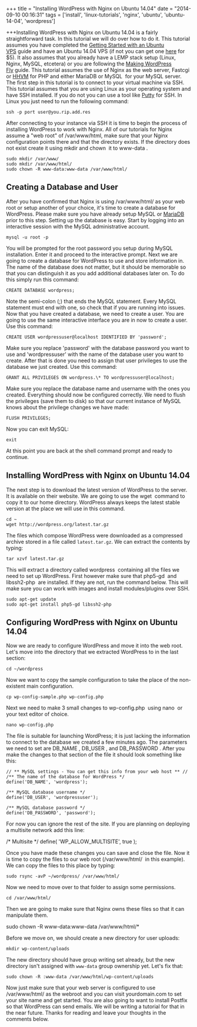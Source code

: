 +++
title = "Installing WordPress with Nginx on Ubuntu 14.04"
date = "2014-09-10 00:16:31"
tags = ['install', 'linux-tutorials', 'nginx', 'ubuntu', 'ubuntu-14-04', 'wordpress']

+++Installing WordPress with Nginx on Ubuntu 14.04 is a fairly straightforward task. In this tutorial we will do over how to do it. This tutorial assumes you have completed the [Getting Started with an Ubuntu VPS](http://bryanapperson.com/blog/getting-started-ubuntu-vps-running-14-04/ 'Getting Started with an Ubuntu VPS') guide and have an Ubuntu 14.04 VPS (if not you can get one [here](https://www.bitronictech.net/ubuntu-vps-hosting.php 'Ubuntu VPS Hosting') for \$5). It also assumes that you already have a LEMP stack setup (Linux, Nginx, MySQL, etcetera) or you are following the [Making WordPress Fly](http://bryanapperson.com/blog/intro-hhvm-mariadb-nginx-wordpress/ 'Making WordPress Fly') guide. This tutorial assumes the use of Nginx as the web server, Fastcgi or [HHVM](http://hhvm.com/ 'HHVM') for PHP and either MariaDB or MySQL  for your MySQL server. The first step in this tutorial is to connect to your virtual machine via SSH. This tutorial assumes that you are using Linux as your operating system and have SSH installed. If you do not you can use a tool like [Putty](http://www.chiark.greenend.org.uk/~sgtatham/putty/ 'Putty SSH') for SSH. In Linux you just need to run the following command:

```
ssh -p port user@you.rip.add.res
```

After connecting to your instance via SSH it is time to begin the process of installing WordPress to work with Nginx. All of our tutorials for Nginx assume a "web root" of /var/www/html, make sure that your Nginx configuration points there and that the directory exists. If the directory does not exist create it using mkdir and chown  it to www-data .

```
sudo mkdir /var/www/
sudo mkdir /var/www/html/
sudo chown -R www-data:www-data /var/www/html/
```

## Creating a Database and User

After you have confirmed that Nginx is using /var/www/html/ as your web root or setup another of your choice, it's time to create a database for WordPress. Please make sure you have already setup MySQL or [MariaDB](http://bryanapperson.com/blog/make-wordpress-fly-mariadb-setup-ubuntu-14/ 'Setup MariaDB') prior to this step. Setting up the database is easy. Start by logging into an interactive session with the MySQL administrative account.

```
mysql -u root -p
```

You will be prompted for the root password you setup during MySQL installation. Enter it and proceed to the interactive prompt. Next we are going to create a database for WordPress to use and store information in. The name of the database does not matter, but it should be memorable so that you can distinguish it as you add additional databases later on. To do this simply run this command:

```
CREATE DATABASE wordpress;
```

Note the semi-colon (;) that ends the MySQL statement. Every MySQL statement must end with one, so check that if you are running into issues. Now that you have created a database, we need to create a user. You are going to use the same interactive interface you are in now to create a user. Use this command:

```
CREATE USER wordpressuser@localhost IDENTIFIED BY 'password';
```

Make sure you replace 'password' with the database password you want to use and 'wordpressuser' with the name of the database user you want to create. After that is done you need to assign that user privileges to use the database we just created. Use this command:

```
GRANT ALL PRIVILEGES ON wordpress.\* TO wordpressuser@localhost;
```

Make sure you replace the database name and username with the ones you created. Everything should now be configured correctly. We need to flush the privileges (save them to disk) so that our current instance of MySQL knows about the privilege changes we have made:

```
FLUSH PRIVILEGES;
```

Now you can exit MySQL:

`exit`

At this point you are back at the shell command prompt and ready to continue.

## Installing WordPress with Nginx on Ubuntu 14.04

The next step is to download the latest version of WordPress to the server. It is available on their website. We are going to use the wget  command to copy it to our home directory. WordPress always keeps the latest stable version at the place we will use in this command.

```
cd ~
wget http://wordpress.org/latest.tar.gz
```

The files which compose WordPress were downloaded as a compressed archive stored in a file called `latest.tar.gz`. We can extract the contents by typing:

```
tar xzvf latest.tar.gz
```

This will extract a directory called wordpress  containing all the files we need to set up WordPress. First however make sure that php5-gd  and libssh2-php  are installed. If they are not, run the command below. This will make sure you can work with images and install modules/plugins over SSH.

```
sudo apt-get update
sudo apt-get install php5-gd libssh2-php
```

## Configuring WordPress with Nginx on Ubuntu 14.04

Now we are ready to configure WordPress and move it into the web root. Let's move into the directory that we extracted WordPress to in the last section:

```
cd ~/wordpress
```

Now we want to copy the sample configuration to take the place of the non-existent main configuration.

`cp wp-config-sample.php wp-config.php`

Next we need to make 3 small changes to wp-config.php  using nano  or your text editor of choice.

`nano wp-config.php`

The file is suitable for launching WordPress; it is just lacking the information to connect to the database we created a few minutes ago. The parameters we need to set are DB_NAME , DB_USER , and DB_PASSWORD . After you make the changes to that section of the file it should look something like this:

```
// ** MySQL settings - You can get this info from your web host ** //
/** The name of the database for WordPress */
define('DB_NAME', 'wordpress');

/** MySQL database username */
define('DB_USER', 'wordpressuser');

/** MySQL database password */
define('DB_PASSWORD', 'password');
```

For now you can ignore the rest of the site. If you are planning on deploying a multisite network add this line:

/\* Multisite \*/
define( 'WP_ALLOW_MULTISITE', true );

Once you have made these changes you can save and close the file. Now it is time to copy the files to our web root (/var/www/html/  in this example). We can copy the files to this place by typing:

```
sudo rsync -avP ~/wordpress/ /var/www/html/
```

Now we need to move over to that folder to assign some permissions.

```
cd /var/www/html/
```

Then we are going to make sure that Nginx owns these files so that it can manipulate them.

sudo chown -R www-data:www-data /var/www/html/\*

Before we move on, we should create a new directory for user uploads:

```
mkdir wp-content/uploads
```

The new directory should have group writing set already, but the new directory isn't assigned with `www-data` group ownership yet. Let's fix that:

```
sudo chown -R :www-data /var/www/html/wp-content/uploads
```

Now just make sure that your web server is configured to use /var/www/html/ as the webroot and you can visit yourdomain.com to set your site name and get started. You are also going to want to install Postfix so that WordPress can send emails. We will be writing a tutorial for that in the near future. Thanks for reading and leave your thoughts in the comments below.
